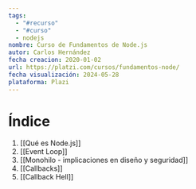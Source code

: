 ```yaml
---
tags:
  - "#recurso"
  - "#curso"
  - nodejs
nombre: Curso de Fundamentos de Node.js
autor: Carlos Hernández
fecha creacion: 2020-01-02
url: https://platzi.com/cursos/fundamentos-node/
fecha visualización: 2024-05-28
plataforma: Plazi
---
```

# Índice

1. [[Qué es Node.js]]
2. [[Event Loop]]
3. [[Monohilo - implicaciones en diseño y seguridad]]
4. [[Callbacks]]
5. [[Callback Hell]]

